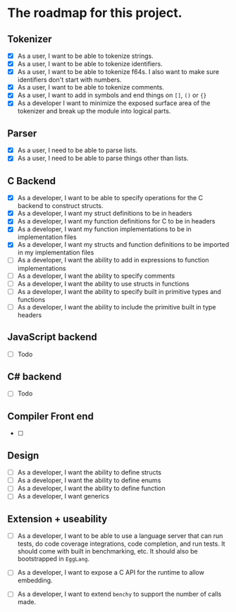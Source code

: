 # The roadmap for this project.
## Tokenizer
- [x] As a user, I want to be able to tokenize strings.
- [x] As a user, I want to be able to tokenize identifiers.
- [x] As a user, I want to be able to tokenize f64s. I also want to make sure identifiers don't start with numbers.
- [x] As a user, I want to be able to tokenize comments.
- [x] As a user, I want to add in symbols and end things on `[]`, `()` or `{}`
- [x] As a developer I want to minimize the exposed surface area of the tokenizer and break up the module into logical parts.

## Parser
- [x] As a user, I need to be able to parse lists.
- [x] As a user, I need to be able to parse things other than lists.

## C Backend 
- [x] As a developer, I want to be able to specify operations for the C backend to construct structs.
- [x] As a developer, I want my struct definitions to be in headers
- [x] As a developer, I want my function definitions for C to be in headers
- [x] As a developer, I want my function implementations to be in implementation files
- [x] As a developer, I want my structs and function definitions to be imported in my implementation files
- [ ] As a developer, I want the ability to add in expressions to function implementations
- [ ] As a developer, I want the ability to specify comments
- [ ] As a developer, I want the ability to use structs in functions
- [ ] As a developer, I want the ability to specify built in primitive types and functions
- [ ] As a developer, I want the ability to include the primitive built in type headers

## JavaScript backend
- [ ] Todo

## C# backend
- [ ] Todo

## Compiler Front end
- [ ] 

## Design
- [ ] As a developer, I want the ability to define structs
- [ ] As a developer, I want the ability to define enums
- [ ] As a developer, I want the ability to define function
- [ ] As a developer, I want generics

## Extension + useability
- [ ] As a developer, I want to be able to use a language server that can run tests, do code coverage integrations, code completion, and run tests. It should come with built in benchmarking, etc. It should also be bootstrapped in `EggLang`. 
- [ ] As a developer, I want to expose a C API for the runtime to allow embedding.
- [ ] As a developer, I want to extend `benchy` to support the number of calls made.

